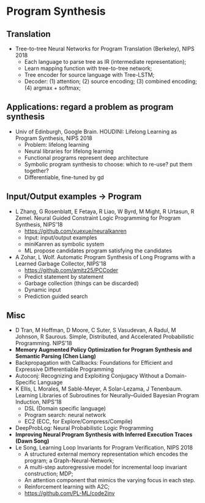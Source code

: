 # Program Synthesis

## Translation
- Tree-to-tree Neural Networks for Program Translation (Berkeley), NIPS 2018
	- Each language to parse tree as IR (intermediate representation);
	- Learn mapping function with tree-to-tree network;
	- Tree encoder for source language with Tree-LSTM;
	- Decoder: (1) attention; (2) source encoding; (3) combined encoding; (4) argmax + softmax;

## Applications: regard a problem as program synthesis
- Univ of Edinburgh, Google Brain. HOUDINI: Lifelong Learning as Program Synthesis, NIPS 2018
	- Problem: lifelong learning
	- Neural libraries for lifelong learning
	- Functional programs represent deep architecture
	- Symbolic program synthesis to choose: which to re-use? put them together?
	- Differentiable, fine-tuned by gd

## Input/Output examples -> Program
- L Zhang, G Rosenblatt, E Fetaya, R Liao, W Byrd, M Might, R Urtasun, R Zemel. Neural Guided Constraint Logic Programming for Program Synthesis, NIPS'18
	- https://github.com/xuexue/neuralkanren
	- Input: input/output examples
	- miniKanren as symbolic system
	- ML propose candidates program satisfying the candidates
- A Zohar, L Wolf. Automatic Program Synthesis of Long Programs with a Learned Garbage Collector, NIPS'18
	-  https://github.com/amitz25/PCCoder
	- Predict statement by statement
	- Garbage collection (things can be discarded)
	- Dynamic input
	- Prediction guided search

## Misc
- D Tran, M Hoffman, D Moore, C Suter, S Vasudevan, A Radul, M Johnson, R Saurous. Simple, Distributed, and Accelerated Probabilistic Programming. NIPS'18
- **Memory Augmented Policy Optimization for Program Synthesis and Semantic Parsing (Chen Liang)**
- Backpropagation with Callbacks: Foundations for Efficient and Expressive Differentiable Programming
- Autoconj: Recognizing and Exploiting Conjugacy Without a Domain-Specific Language
- K Ellis, L Morales, M Sablé-Meyer, A Solar-Lezama, J Tenenbaum. Learning Libraries of Subroutines for Neurally–Guided Bayesian Program Induction, NIPS'18
	- DSL (Domain specific language)
    - Program search: neural network
    - EC2 (ECC, for Explore/Compress/Compile)
- DeepProbLog: Neural Probabilistic Logic Programming
- **Improving Neural Program Synthesis with Inferred Execution Traces (Dawn Song)**
- Le Song, Learning Loop Invariants for Program Verification, NIPS 2018
	- A structured external memory representation which encodes the program; a Graph-Neural-Network;
	- A multi-step autoregressive model for incremental loop invariant construction; MDP;
	- An attention component that mimics the varying focus in each step.
	- Reinforcement learning with A2C;
	- https://github.com/PL-ML/code2inv
